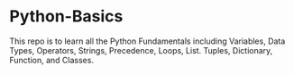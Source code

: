 # Python-Basics
This repo is to learn all the Python Fundamentals including Variables, Data Types, Operators, Strings, Precedence, Loops, List. Tuples, Dictionary, Function, and Classes.
